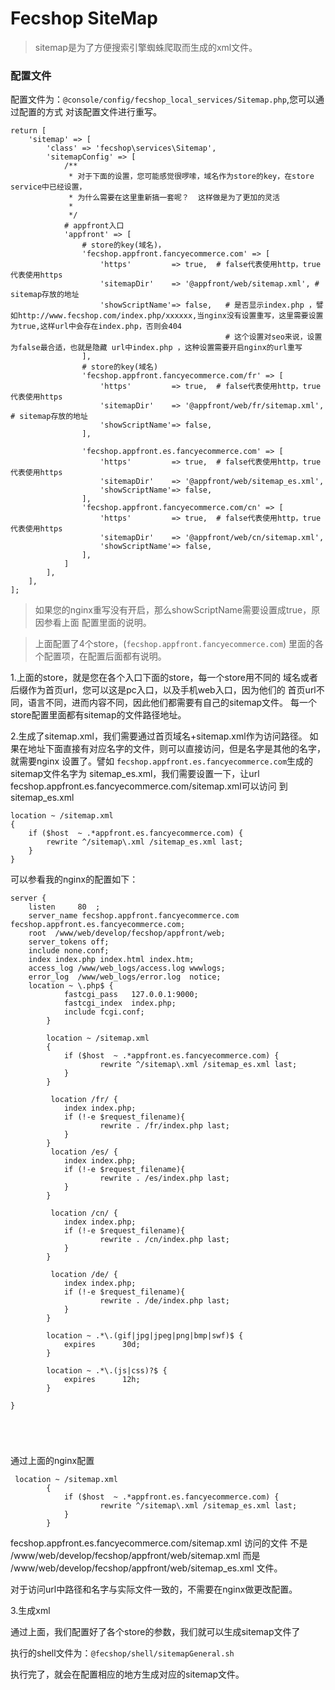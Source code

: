 Fecshop SiteMap
===============

> sitemap是为了方便搜索引擎蜘蛛爬取而生成的xml文件。

### 配置文件

配置文件为：`@console/config/fecshop_local_services/Sitemap.php`,您可以通过配置的方式
对该配置文件进行重写。

```
return [
	'sitemap' => [
		'class' => 'fecshop\services\Sitemap',
		'sitemapConfig' => [
			/**
			 * 对于下面的设置，您可能感觉很啰嗦，域名作为store的key，在store service中已经设置，
			 * 为什么需要在这里重新搞一套呢？  这样做是为了更加的灵活
			 *
			 */
			# appfront入口
			'appfront' => [
				# store的key(域名)，
				'fecshop.appfront.fancyecommerce.com' => [
					'https'			=> true,  # false代表使用http，true代表使用https			
					'sitemapDir' 	=> '@appfront/web/sitemap.xml', # sitemap存放的地址
					'showScriptName'=> false,	# 是否显示index.php ，譬如http://www.fecshop.com/index.php/xxxxxx,当nginx没有设置重写，这里需要设置为true,这样url中会存在index.php，否则会404
												# 这个设置对seo来说，设置为false最合适，也就是隐藏 url中index.php ，这种设置需要开启nginx的url重写
				],
				# store的key(域名)
				'fecshop.appfront.fancyecommerce.com/fr' => [
					'https'			=> true,  # false代表使用http，true代表使用https			
					'sitemapDir' 	=> '@appfront/web/fr/sitemap.xml', # sitemap存放的地址
					'showScriptName'=> false,
				],
				
				'fecshop.appfront.es.fancyecommerce.com' => [
					'https'			=> true,  # false代表使用http，true代表使用https			
					'sitemapDir' 	=> '@appfront/web/sitemap_es.xml',
					'showScriptName'=> false,
				],
				'fecshop.appfront.fancyecommerce.com/cn' => [
					'https'			=> true,  # false代表使用http，true代表使用https			
					'sitemapDir' 	=> '@appfront/web/cn/sitemap.xml',
					'showScriptName'=> false,
				],
			]
		],
	],
];
```
> 如果您的nginx重写没有开启，那么showScriptName需要设置成true，原因参看上面
> 配置里面的说明。

> 上面配置了4个store，(`fecshop.appfront.fancyecommerce.com`)
里面的各个配置项，在配置后面都有说明。

1.上面的store，就是您在各个入口下面的store，每一个store用不同的
域名或者后缀作为首页url，您可以这是pc入口，以及手机web入口，因为他们的
首页url不同，语言不同，进而内容不同，因此他们都需要有自己的sitemap文件。
每一个store配置里面都有sitemap的文件路径地址。




2.生成了sitemap.xml，我们需要通过首页域名+sitemap.xml作为访问路径。
如果在地址下面直接有对应名字的文件，则可以直接访问，但是名字是其他的名字，就需要nginx
设置了。譬如
`fecshop.appfront.es.fancyecommerce.com`生成的sitemap文件名字为
sitemap_es.xml，我们需要设置一下，让url
fecshop.appfront.es.fancyecommerce.com/sitemap.xml可以访问
到sitemap_es.xml


```
location ~ /sitemap.xml 
{   
	if ($host  ~ .*appfront.es.fancyecommerce.com) {  
		rewrite ^/sitemap\.xml /sitemap_es.xml last;  
	}
}
```

可以参看我的nginx的配置如下：

```
server {
    listen     80  ;
    server_name fecshop.appfront.fancyecommerce.com fecshop.appfront.es.fancyecommerce.com;
    root  /www/web/develop/fecshop/appfront/web;
    server_tokens off;
    include none.conf;
    index index.php index.html index.htm;
    access_log /www/web_logs/access.log wwwlogs;
    error_log  /www/web_logs/error.log  notice;
    location ~ \.php$ {
			fastcgi_pass   127.0.0.1:9000;
			fastcgi_index  index.php;
			include fcgi.conf;
        }

        location ~ /sitemap.xml
        {
			if ($host  ~ .*appfront.es.fancyecommerce.com) {
					rewrite ^/sitemap\.xml /sitemap_es.xml last;
			}
        }
		
		 location /fr/ {
			index index.php;
			if (!-e $request_filename){
					rewrite . /fr/index.php last;
			}
        }
         location /es/ {
			index index.php;
			if (!-e $request_filename){
					rewrite . /es/index.php last;
			}
        }

         location /cn/ {
			index index.php;
			if (!-e $request_filename){
					rewrite . /cn/index.php last;
			}
        }

         location /de/ {
            index index.php;
			if (!-e $request_filename){
					rewrite . /de/index.php last;
			}
        }

        location ~ .*\.(gif|jpg|jpeg|png|bmp|swf)$ {
            expires      30d;
        }
		
		location ~ .*\.(js|css)?$ {
            expires      12h;
        }
        
}

		
		
		
```

通过上面的nginx配置

```
 location ~ /sitemap.xml
        {
			if ($host  ~ .*appfront.es.fancyecommerce.com) {
					rewrite ^/sitemap\.xml /sitemap_es.xml last;
			}
        }
```

fecshop.appfront.es.fancyecommerce.com/sitemap.xml 访问的文件
不是 /www/web/develop/fecshop/appfront/web/sitemap.xml
而是 /www/web/develop/fecshop/appfront/web/sitemap_es.xml
文件。

对于访问url中路径和名字与实际文件一致的，不需要在nginx做更改配置。


3.生成xml

通过上面，我们配置好了各个store的参数，我们就可以生成sitemap文件了

执行的shell文件为：`@fecshop/shell/sitemapGeneral.sh`

执行完了，就会在配置相应的地方生成对应的sitemap文件。















